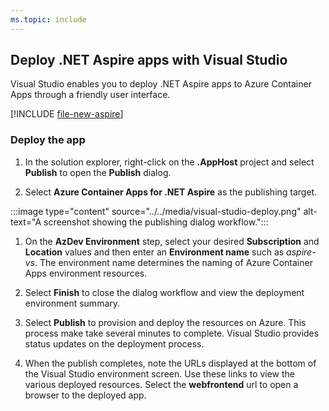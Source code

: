 ```yaml
---
ms.topic: include
---
```


## Deploy .NET Aspire apps with Visual Studio

Visual Studio enables you to deploy .NET Aspire apps to Azure Container Apps through a friendly user interface.

[!INCLUDE [file-new-aspire](../../../includes/file-new-aspire.md)]

### Deploy the app

1. In the solution explorer, right-click on the **.AppHost** project and select **Publish** to open the **Publish** dialog.

1. Select **Azure Container Apps for .NET Aspire** as the publishing target.

:::image type="content" source="../../media/visual-studio-deploy.png" alt-text="A screenshot showing the publishing dialog workflow.":::

1. On the **AzDev Environment** step, select your desired **Subscription** and **Location** values and then enter an **Environment name** such as *aspire-vs*. The environment name determines the naming of Azure Container Apps environment resources.

1. Select **Finish** to close the dialog workflow and view the deployment environment summary.

1. Select **Publish** to provision and deploy the resources on Azure. This process make take several minutes to complete. Visual Studio provides status updates on the deployment process.

1. When the publish completes, note the URLs displayed at the bottom of the Visual Studio environment screen. Use these links to view the various deployed resources. Select the **webfrontend** url to open a browser to the deployed app.